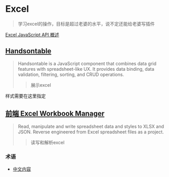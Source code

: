 # Excel
> 学习excel的操作，目标是超过老婆的水平，说不定还能给老婆写插件

[Excel JavaScript API 概述](https://learn.microsoft.com/zh-cn/office/dev/add-ins/reference/overview/excel-add-ins-reference-overview)

## [Handsontable](https://github.com/handsontable/handsontable)
> Handsontable is a JavaScript component that combines data grid features with spreadsheet-like UX.
It provides data binding, data validation, filtering, sorting, and CRUD operations.
>> 展示excel

样式需要在这里指定

## [前端 Excel Workbook Manager ](https://github.com/exceljs/exceljs)
> Read, manipulate and write spreadsheet data and styles to XLSX and JSON.
> Reverse engineered from Excel spreadsheet files as a project.
>> 读写和解析excel

### 术语



- [中文内容](https://github.com/exceljs/exceljs/blob/master/README_zh.md)

